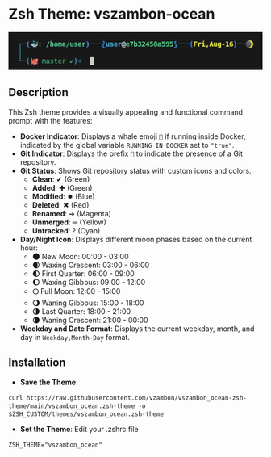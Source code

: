 # Zsh Theme: vszambon-ocean
![vszambon_ocean example](https://raw.githubusercontent.com/vzambon/vszambon_ocean-zsh-theme/main/Screenshot%20from%202024-08-16%2002-29-36.png)

## Description
This Zsh theme provides a visually appealing and functional command prompt with the features:

- **Docker Indicator**: Displays a whale emoji `🐳` if running inside Docker, indicated by the global variable `RUNNING_IN_DOCKER` set to `"true"`.
- **Git Indicator**: Displays the prefix `🐙` to indicate the presence of a Git repository.
- **Git Status**: Shows Git repository status with custom icons and colors. 
	- **Clean**: ✔ (Green)
	- **Added**: ✚ (Green)
	- **Modified**: ✹ (Blue)
	- **Deleted**: ✖ (Red)
	 - **Renamed**: ➜ (Magenta)
	 - **Unmerged**: ═ (Yellow)
	 - **Untracked**: ? (Cyan)
- **Day/Night Icon**: Displays different moon phases based on the current hour:
	 - **🌑** New Moon: 00:00 - 03:00
	- **🌒** Waxing Crescent: 03:00 - 06:00
	- **🌓** First Quarter: 06:00 - 09:00
	- **🌔** Waxing Gibbous: 09:00 - 12:00
	- **🌕** Full Moon: 12:00 - 15:00
	- **🌖** Waning Gibbous: 15:00 - 18:00
	- **🌗** Last Quarter: 18:00 - 21:00
	- **🌘** Waning Crescent: 21:00 - 00:00
- **Weekday and Date Format**: Displays the current weekday, month, and day in `Weekday,Month-Day` format.

## Installation

- **Save the Theme**: 
```
curl https://raw.githubusercontent.com/vzambon/vszambon_ocean-zsh-theme/main/vszambon_ocean.zsh-theme -o $ZSH_CUSTOM/themes/vszambon_ocean.zsh-theme
```
- **Set the Theme**:
Edit your .zshrc file
```
ZSH_THEME="vszambon_ocean"
```
